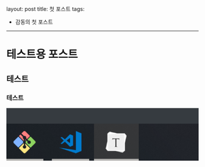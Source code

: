layout: post
title: 첫 포스트
tags:

- 감동의 첫 포스트

---

# 테스트용 포스트

## 테스트

### 테스트

![1538628667304](assets/1538628667304.png)